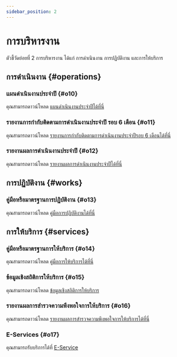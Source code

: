 ```yaml
---
sidebar_position: 2
---
```


# การบริหารงาน

ตัวชี้วัดย่อยที่ 2 การบริหารงาน ได้แก่ การดำเนินงาน การปฏิบัติงาน และการให้บริการ

## การดำเนินงาน {#operations}

### แผนดำเนินงานประจำปี {#o10}

คุณสามารถดาวน์โหลด [แผนดำเนินงานประจำปีได้ที่นี่](files/o10-plan.pdf)

### รายงานการกำกับติดตามการดำเนินงานประจำปี รอบ 6 เดือน {#o11}

คุณสามารถดาวน์โหลด [รายงานการกำกับติดตามการดำเนินงานประจำปีรอบ 6 เดือนได้ที่นี่](files/o11-report-midyear.pdf)

### รายงานผลการดำเนินงานประจำปี {#o12}

คุณสามารถดาวน์โหลด [รายงานผลการดำเนินงานประจำปีได้ที่นี่](files/o12-report-yearly.pdf)

## การปฏิบัติงาน {#works}

### คู่มือหรือมาตรฐานการปฏิบัติงาน {#o13}

คุณสามารถดาวน์โหลด [คู่มือการปฏิบัติงานได้ที่นี่](files/o13-standard-of-working.pdf)

## การให้บริการ {#services}

### คู่มือหรือมาตรฐานการให้บริการ {#o14}

คุณสามารถดาวน์โหลด [คู่มือการให้บริการได้ที่นี่](files/o14-manual-and-guide.pdf)

### ข้อมูลเชิงสถิติการให้บริการ {#o15}

คุณสามารถดาวน์โหลด [ข้อมูลเชิงสถิติการให้บริการ](files/o15-statistics-data.pdf)

### รายงานผลการสำรวจความพึงพอใจการให้บริการ {#o16}

คุณสามารถดาวน์โหลด [รายงานผลการสำรวจความพึงพอใจการให้บริการได้ที่นี่](files/o16-report-satisfy.pdf)

### E-Services {#o17}

คุณสามารถรับบริการได้ที่ [E-Service](files/o17e-service.pdf)
